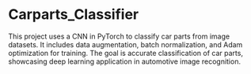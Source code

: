 # Carparts_Classifier
 This project uses a CNN in PyTorch to classify car parts from image datasets. It includes data augmentation, batch normalization, and Adam optimization for training. The goal is accurate classification of car parts, showcasing deep learning application in automotive image recognition.
